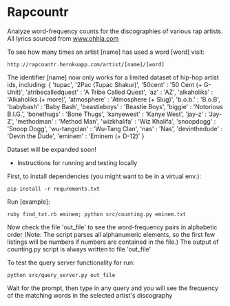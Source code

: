 Rapcountr
============
Analyze word-frequency counts for the discographies of various rap artists.
All lyrics sourced from www.ohhla.com

To see how many times an artist [name] has used a word [word] visit:
```
http://rapcountr.herokuapp.com/artist/[name]/[word]
```

The identifier [name] now only works for a limited dataset of hip-hop artist ids, including: 
{
    'tupac', '2Pac (Tupac Shakur)',
    '50cent' : '50 Cent (+ G-Unit)',
    'atribecalledquest' : 'A Tribe Called Quest',
    'az' : 'AZ',
    'alkaholiks' : 'Alkaholiks (+ more)',
    'atmosphere' : 'Atmosphere (+ Slug)',
    'b.o.b.' : 'B.o.B',
    'babybash' : 'Baby Bash',
    'beastieboys' : 'Beastie Boys',
    'biggie' : 'Notorious B.I.G.',
    'bonethugs' : 'Bone Thugs',
    'kanyewest' : 'Kanye West',
    'jay-z' : 'Jay-Z',
    'methodman' : 'Method Man',
    'wizkhalifa' : 'Wiz Khalifa',
    'snoopdogg' : 'Snoop Dogg',
    'wu-tangclan' : 'Wu-Tang Clan',
    'nas' : 'Nas',
    'devinthedude' : 'Devin the Dude',
    'eminem' : 'Eminem (+ D-12)'
}

Dataset will be expanded soon!

* Instructions for running and testing locally

First, to install dependencies (you might want to be in a virtual env.):
```
pip install -r requrements.txt
```

Run [example]:
```
ruby find_txt.rb eminem; python src/counting.py eminem.txt 
```

Now check the file 'out_file' to see the word-frequency pairs in alphabetic order
(Note: The script parses all alphanumeric elements, so the first few listings will be numbers if numbers are contained in the file.)
The output of counting.py script is always written to file 'out_file'

To test the query server functionality for run:
```
python src/query_server.py out_file
```
Wait for the prompt, then type in any query and you will see the frequency of the matching words in the selected artist's discography
